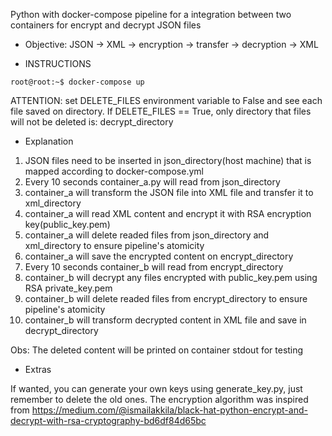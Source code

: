 Python with docker-compose pipeline for a integration between two containers for encrypt and decrypt JSON files

- Objective: JSON -> XML -> encryption -> transfer -> decryption -> XML

- INSTRUCTIONS
```console
root@root:~$ docker-compose up
```

   ATTENTION: set DELETE_FILES environment variable to False and see each file saved on directory.
   If DELETE_FILES == True, only directory that files will not be deleted is: decrypt_directory

- Explanation

1. JSON files need to be inserted in json_directory(host machine) that is mapped according to docker-compose.yml
2. Every 10 seconds container_a.py will read from json_directory
3. container_a will transform the JSON file into XML file and transfer it to xml_directory
4. container_a will read XML content and encrypt it with RSA encryption key(public_key.pem)
5. container_a will delete readed files from json_directory and xml_directory to ensure pipeline's atomicity
6. container_a will save the encrypted content on encrypt_directory
7. Every 10 seconds container_b will read from encrypt_directory
8. container_b will decrypt any files encrypted with public_key.pem using RSA private_key.pem
9. container_b will delete readed files from encrypt_directory to ensure pipeline's atomicity
10. container_b will transform decrypted content in XML file and save in decrypt_directory

Obs: The deleted content will be printed on container stdout for testing

- Extras

If wanted, you can generate your own keys using generate_key.py, just remember to delete the old ones. The encryption algorithm was inspired from https://medium.com/@ismailakkila/black-hat-python-encrypt-and-decrypt-with-rsa-cryptography-bd6df84d65bc

